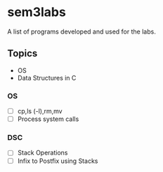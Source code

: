 # sem3labs

A list of programs developed and used for the labs.

## Topics

- OS
- Data Structures in C

### OS

- [ ] cp,ls (-l),rm,mv
- [ ] Process system calls

### DSC

- [ ] Stack Operations
- [ ] Infix to Postfix using Stacks
